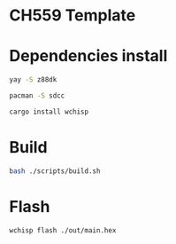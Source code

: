 # CH559 Template

# Dependencies install
```sh
yay -S z88dk
```
```sh
pacman -S sdcc
```
```sh
cargo install wchisp
```


# Build
```sh
bash ./scripts/build.sh
```

# Flash
```sh
wchisp flash ./out/main.hex
```
